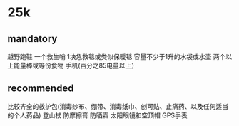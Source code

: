 # 25k
## mandatory
越野跑鞋
一个救生哨
1块急救毯或类似保暖毯
容量不少于1升的水袋或水壶
两个以上能量棒或等份食物
手机(百分之85电量以上）

## recommended
比较齐全的救护包(消毒纱布、绷带、消毒纸巾、创可贴、止痛药、以及任何适当的个人药品)
登山杖
防摩擦膏
防晒霜
太阳眼镜和空顶帽
GPS手表
